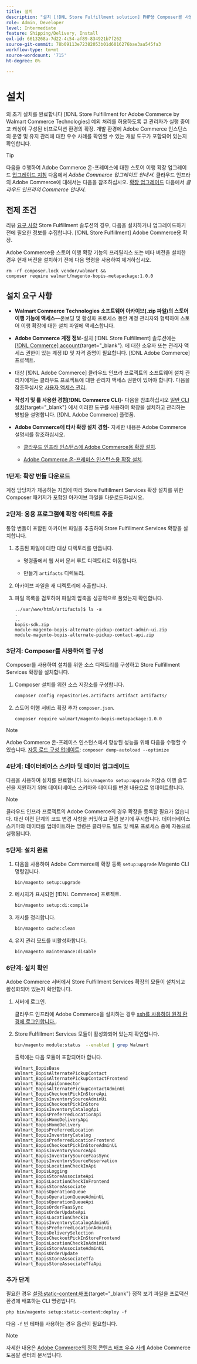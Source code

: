 ```yaml
---
title: 설치
description: "설치 [!DNL Store Fulfillment solution] PHP용 Composer를 사용하는 Adobe Commerce 상점 용."
role: Admin, Developer
level: Intermediate
feature: Shipping/Delivery, Install
exl-id: 6613268a-7d22-4c54-af89-834921b7f262
source-git-commit: 78b09113e72382053b01d6016276bae3aa545fa3
workflow-type: tm+mt
source-wordcount: '715'
ht-degree: 0%

---
```



# 설치

의 초기 설치를 완료합니다 [!DNL Store Fulfillment for Adobe Commerce by Walmart Commerce Technologies] 예외 처리를 허용하도록 큐 관리자가 실행 중이고 캐싱이 구성된 비프로덕션 환경의 확장. 개발 환경에 Adobe Commerce 인스턴스의 운영 및 유지 관리에 대한 우수 사례를 확인할 수 있는 개발 도구가 포함되어 있는지 확인합니다.

>[!TIP]
>
>다음을 수행하여 Adobe Commerce 온-프레미스에 대한 스토어 이행 확장 업그레이드 [업그레이드 지침](https://experienceleague.adobe.com/docs/commerce-operations/upgrade-guide/modules/upgrade.html) 다음에서 _Adobe Commerce 업그레이드 안내서_. 클라우드 인프라의 Adobe Commerce에 대해서는 다음을 참조하십시오. [확장 업그레이드](https://experienceleague.adobe.com/docs/commerce-cloud-service/user-guide/configure-store/extensions.html#upgrade-an-extension) 다음에서 *클라우드 인프라의 Commerce 안내서*.

## 전제 조건

리뷰 [요구 사항](solution-requirements.md) Store Fulfillment 솔루션의 경우, 다음을 설치하거나 업그레이드하기 전에 필요한 정보를 수집합니다. [!DNL Store Fulfillment] Adobe Commerce용 확장.

Adobe Commerce용 스토어 이행 확장 기능의 프리릴리스 또는 베타 버전을 설치한 경우 현재 버전을 설치하기 전에 다음 명령을 사용하여 제거하십시오.

```terminal
rm -rf composer.lock vendor/walmart &&
composer require walmart/magento-bopis-metapackage:1.0.0
```

## 설치 요구 사항

- **Walmart Commerce Technologies 소프트웨어 아카이브(.zip 파일)의 스토어 이행 기능에 액세스**—온보딩 및 활성화 프로세스 동안 계정 관리자와 협력하여 스토어 이행 확장에 대한 설치 파일에 액세스합니다.

- **Adobe Commerce 계정 정보**-설치 [!DNL Store Fulfillment] 솔루션에는 [[!DNL Commerce] account](https://docs.magento.com/user-guide/magento/magento-account.html){target="_blank"}. 에 대한 소유자 또는 관리자 액세스 권한이 있는 계정 ID 및 자격 증명이 필요합니다. [!DNL Adobe Commerce] 프로젝트.

- 대상 [!DNL Adobe Commerce] 클라우드 인프라 프로젝트의 소프트웨어 설치 관리자에게는 클라우드 프로젝트에 대한 관리자 액세스 권한이 있어야 합니다. 다음을 참조하십시오 [사용자 액세스 관리](https://devdocs.magento.com/cloud/project/user-admin.html).

- **작성기 및 를 사용한 경험[!DNL Commerce CLI]**- 다음을 참조하십시오 [일반 CLI 설치](https://devdocs.magento.com/extensions/install/){target="_blank"} 에서 이러한 도구를 사용하여 확장을 설치하고 관리하는 방법을 설명합니다. [!DNL Adobe Commerce] 플랫폼.

- **Adobe Commerce에 타사 확장 설치 경험**- 자세한 내용은 Adobe Commerce 설명서를 참조하십시오.

   - [클라우드 인프라 인스턴스에 Adobe Commerce용 확장 설치](https://devdocs.magento.com/cloud/howtos/install-components.html#install-an-extension).

   - [Adobe Commerce 온-프레미스 인스턴스용 확장 설치](https://devdocs.magento.com/extensions/install/).

### 1단계: 확장 번들 다운로드

계정 담당자가 제공하는 지침에 따라 Store Fulfillment Services 확장 설치를 위한 Composer 패키지가 포함된 아카이브 파일을 다운로드하십시오.

### 2단계: 응용 프로그램에 확장 아티팩트 추출

통합 번들이 포함된 아카이브 파일을 추출하여 Store Fulfillment Services 확장을 설치합니다.

1. 추출된 파일에 대한 대상 디렉토리를 만듭니다.

   - 명령줄에서 웹 서버 문서 루트 디렉토리로 이동합니다.

   - 만들기 `artifacts` 디렉토리.

1. 아카이브 파일을 새 디렉토리에 추출합니다.

1. 파일 목록을 검토하여 파일의 압축을 성공적으로 풀었는지 확인합니다.

   ```
   ../var/www/html/artifacts]$ ls -a
   .
   ..
   bopis-sdk.zip
   module-magento-bopis-alternate-pickup-contact-admin-ui.zip
   module-magento-bopis-alternate-pickup-contact-api.zip
   ```

### 3단계: Composer를 사용하여 앱 구성

Composer를 사용하여 설치를 위한 소스 디렉토리를 구성하고 Store Fulfillment Services 확장을 설치합니다.

1. Composer 설치를 위한 소스 저장소를 구성합니다.

   ```bash
   composer config repositories.artifacts artifact artifacts/
   ```

1. 스토어 이행 서비스 확장 추가 `composer.json`.

   ```bash
   composer require walmart/magento-bopis-metapackage:1.0.0
   ```

>[!NOTE]
>
>Adobe Commerce 온-프레미스 인스턴스에서 향상된 성능을 위해 다음을 수행할 수 있습니다. [자동 로드 구성 업데이트](https://experienceleague.adobe.com/docs/commerce-operations/performance-best-practices/deployment-flow.html#update-the-autoloader): `composer dump-autoload --optimize`

### 4단계: 데이터베이스 스키마 및 데이터 업그레이드

다음을 사용하여 설치를 완료합니다. `bin/magento setup:upgrade` 저장소 이행 솔루션을 지원하기 위해 데이터베이스 스키마와 데이터를 변경 내용으로 업데이트합니다.

>[!NOTE]
>
>클라우드 인프라 프로젝트의 Adobe Commerce의 경우 확장을 등록할 필요가 없습니다. 대신 이전 단계의 코드 변경 사항을 커밋하고 환경 분기에 푸시합니다. 데이터베이스 스키마와 데이터를 업데이트하는 명령은 클라우드 빌드 및 배포 프로세스 중에 자동으로 실행됩니다.

### 5단계: 설치 완료

1. 다음을 사용하여 Adobe Commerce에 확장 등록 `setup:upgrade` Magento CLI 명령입니다.

   ```terminal
   bin/magento setup:upgrade
   ```

1. 메시지가 표시되면 [!DNL Commerce] 프로젝트.

   ```bash
   bin/magento setup:di:compile
   ```

1. 캐시를 정리합니다.

   ```bash
   bin/magento cache:clean
   ```

1. 유지 관리 모드를 비활성화합니다.

   ```bash
   bin/magento maintenance:disable
   ```

### 6단계: 설치 확인

Adobe Commerce 서버에서 Store Fulfillment Services 확장의 모듈이 설치되고 활성화되어 있는지 확인합니다.

1. 서버에 로그인.

   클라우드 인프라에 Adobe Commerce을 설치하는 경우 [ssh를 사용하여 원격 환경에 로그인합니다.](https://devdocs.magento.com/cloud/env/environments-ssh.html#ssh).

1. Store Fulfillment Services 모듈이 활성화되어 있는지 확인합니다.

   ```bash
   bin/magento module:status  --enabled | grep Walmart
   ```

   출력에는 다음 모듈이 포함되어야 합니다.

   ```
   Walmart_BopisBase
   Walmart_BopisAlternatePickupContact
   Walmart_BopisAlternatePickupContactFrontend
   Walmart_BopisApiConnector
   Walmart_BopisAlternatePickupContactAdminUi
   Walmart_BopisCheckoutPickInStoreApi
   Walmart_BopisInventorySourceAdminUi
   Walmart_BopisCheckoutPickInStore
   Walmart_BopisInventoryCatalogApi
   Walmart_BopisPreferredLocationApi
   Walmart_BopisHomeDeliveryApi
   Walmart_BopisHomeDelivery
   Walmart_BopisPreferredLocation
   Walmart_BopisInventoryCatalog
   Walmart_BopisPreferredLocationFrontend
   Walmart_BopisCheckoutPickInStoreAdminUi
   Walmart_BopisInventorySourceApi
   Walmart_BopisInventorySourceFaasSync
   Walmart_BopisInventorySourceReservation
   Walmart_BopisLocationCheckInApi
   Walmart_BopisLogging
   Walmart_BopisStoreAssociateApi
   Walmart_BopisLocationCheckInFrontend
   Walmart_BopisStoreAssociate
   Walmart_BopisOperationQueue
   Walmart_BopisOperationQueueAdminUi
   Walmart_BopisOperationQueueApi
   Walmart_BopisOrderFaasSync
   Walmart_BopisOrderUpdateApi
   Walmart_BopisLocationCheckIn
   Walmart_BopisInventoryCatalogAdminUi
   Walmart_BopisPreferredLocationAdminUi
   Walmart_BopisDeliverySelection
   Walmart_BopisCheckoutPickInStoreFrontend
   Walmart_BopisLocationCheckInAdminUi
   Walmart_BopisStoreAssociateAdminUi
   Walmart_BopisOrderUpdate
   Walmart_BopisStoreAssociateTfa
   Walmart_BopisStoreAssociateTfaApi
   ```

### 추가 단계

필요한 경우 [설정:static-content:배포](https://experienceleague.adobe.com/docs/commerce-operations/reference/commerce-on-premises.html){target="_blank"} 정적 보기 파일을 프로덕션 환경에 배포하는 CLI 명령입니다.

```terminal
php bin/magento setup:static-content:deploy -f
```

다음 `-f` 빈 테마를 사용하는 경우 옵션이 필요합니다.

>[!NOTE]
>
>자세한 내용은 [Adobe Commerce의 정적 콘텐츠 배포 우수 사례](https://experienceleague.adobe.com/docs/commerce-operations/implementation-playbook/best-practices/development/static-content-deployment.html) Adobe Commerce 도움말 센터의 문서입니다.



